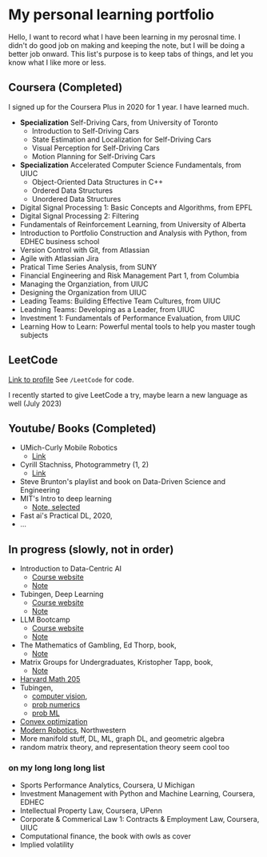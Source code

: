 # My personal learning portfolio
 Hello, I want to record what I have been learning in my perosnal time. I didn't do good job on making and keeping the note, but I will be doing a better job onward. This list's purpose is to keep tabs of things, and let you know what I like more or less. 
 
## Coursera (Completed)
I signed up for the Coursera Plus in 2020 for 1 year. I have learned much.

- **Specialization** Self-Driving Cars, from University of Toronto
    - Introduction to Self-Driving Cars
    - State Estimation and Localization for Self-Driving Cars
    - Visual Perception for Self-Driving Cars
    - Motion Planning for Self-Driving Cars
- **Specialization** Accelerated Computer Science Fundamentals, from UIUC
    - Object-Oriented Data Structures in C++
    - Ordered Data Structures
    - Unordered Data Structures
- Digital Signal Processing 1: Basic Concepts and Algorithms, from EPFL
- Digital Signal Processing 2: Filtering 
- Fundamentals of Reinforcement Learning, from University of Alberta
- Introduction to Portfolio Construction and Analysis with Python, from EDHEC business school 
- Version Control with Git, from Atlassian
- Agile with Atlassian Jira
- Pratical Time Series Analysis, from SUNY
- Financial Engineering and Risk Management Part 1, from Columbia
- Managing the Organziation, from UIUC
- Designing the Organization from UIUC
- Leading Teams: Building Effective Team Cultures, from UIUC
- Leadning Teams: Developing as a Leader, from UIUC
- Investment 1: Fundamentals of Performance Evaluation, from UIUC
- Learning How to Learn: Powerful mental tools to help you master tough subjects

## LeetCode
[Link to profile](https://leetcode.com/Longhuiberkeley/)
See `/LeetCode` for code.

I recently started to give LeetCode a try, maybe learn a new language as well (July 2023)

## Youtube/ Books (Completed)
- UMich-Curly Mobile Robotics
    - [Link](https://www.youtube.com/playlist?list=PLdMorpQLjeXmbFaVku4JdjmQByHHqTd1F)
- Cyrill Stachniss, Photogrammetry (1, 2)
    - [Link](https://www.ipb.uni-bonn.de/photo12-2021/)
- Steve Brunton's playlist and book on Data-Driven Science and Engineering
- MIT's Intro to deep learning
    - [Note, selected](https://colab.research.google.com/drive/1pYNuCT-k7wKGy5MQWRS9INyYJbDLTPmA?usp=sharing) 
- Fast ai's Practical DL, 2020,
- ...

## In progress (slowly, not in order) 
- Introduction to Data-Centric AI
    - [Course website](https://dcai.csail.mit.edu/)
    - [Note](https://drive.google.com/file/d/11OwCje7GIr-6DKxy4h09ymJ2egS75FH2/view?usp=sharing)
    <!-- - [GitHub exercise]() -->
- Tubingen, Deep Learning
    - [Course website](https://uni-tuebingen.de/fakultaeten/mathematisch-naturwissenschaftliche-fakultaet/fachbereiche/informatik/lehrstuehle/autonomous-vision/lectures/deep-learning/)
    - [Note](https://drive.google.com/file/d/1L3L6-sk9TOl2EVIsdgSOKUaEyUdKccI5/view?usp=sharing)
- LLM Bootcamp
    - [Course website](https://fullstackdeeplearning.com/llm-bootcamp/spring-2023/)
    - [Note](https://colab.research.google.com/drive/1_r79ubwzTahJ7W7helYRX0w-Gsm4K7sd?usp=sharing)
- The Mathematics of Gambling, Ed Thorp, book, 
    - [Note](https://colab.research.google.com/drive/1O5tWgJcpbY0gDOfj1-HebQel7nOgjQvv?usp=sharing)
- Matrix Groups for Undergraduates, Kristopher Tapp, book,
    - [Note][stml029]
- [Harvard Math 205](https://www.youtube.com/playlist?list=PL43IQ71lgJytIqhiJ6v5lNswFKeQ9952K)
- Tubingen, 
    - [computer vision](https://uni-tuebingen.de/fakultaeten/mathematisch-naturwissenschaftliche-fakultaet/fachbereiche/informatik/lehrstuehle/autonomous-vision/lectures/computer-vision/), 
    - [prob numerics](https://www.youtube.com/playlist?list=PL05umP7R6ij2lwDdj7IkuHoP9vHlEcH0s)
    - [prob ML](https://www.youtube.com/playlist?list=PL05umP7R6ij2YE8rRJSb-olDNbntAQ_Bx)
- [Convex optimization](https://www.youtube.com/playlist?list=PL8WsPW41L6l7rviIGvIkY0-jn-tM3YSNi)
- [Modern Robotics](https://www.youtube.com/playlist?list=PLggLP4f-rq02vX0OQQ5vrCxbJrzamYDfx), Northwestern
- More manifold stuff, DL, ML, graph DL, and geometric algebra
- random matrix theory, and representation theory seem cool too

[stml029]: MatrixGroupsforUndergraduates_KristopherTapp/stml029sol.pdf

### on my long long long list
- Sports Performance Analytics, Coursera, U Michigan
- Investment Management with Python and Machine Learning, Coursera, EDHEC
- Intellectual Property Law, Coursera, UPenn
- Corporate & Commerical Law 1: Contracts & Employment Law, Coursera, UIUC
- Computational finance, the book with owls as cover
- Implied volatility
